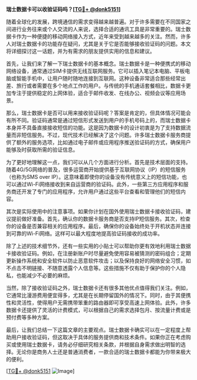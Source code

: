 **瑞士数据卡可以收验证码吗？[[TG💪+ @donk5151](https://t.me/s/donk5151)]**

随着全球化的发展，跨境通信的需求变得越来越普遍。对于许多需要在不同国家之间进行业务往来或个人交流的人来说，选择合适的通讯工具是非常重要的。瑞士数据卡作为一种便捷的移动网络接入方式，近年来受到越来越多的关注。然而，许多人对瑞士数据卡的功能存在疑问，尤其是关于它是否能够接收验证码的问题。本文将详细探讨这一话题，并为有需求的朋友提供实用的信息和建议。

首先，让我们来了解一下瑞士数据卡的基本概念。瑞士数据卡是一种便携式的移动网络设备，通常通过SIM卡提供无线互联网服务。它可以插入笔记本电脑、平板电脑或智能手机中，让用户随时随地连接到互联网。这种设备非常适合那些经常出差、旅行或者需要在多个地点工作的用户。与传统的手机通话套餐相比，数据卡更加专注于提供稳定的上网体验，适合于邮件收发、在线办公、视频会议等应用场景。

那么，瑞士数据卡是否可以用来接收验证码呢？答案是肯定的，但具体情况可能会有所不同。验证码通常是通过短信形式发送到用户的手机号码上的，而瑞士数据卡本身并不具备直接接收短信的功能。这是因为数据卡的设计初衷是为了支持数据流量而非短信服务。不过，现代技术已经解决了这个问题。许多瑞士数据卡服务商提供了额外的服务选项，比如通过电子邮件或应用程序推送验证码的方式，确保用户能够及时获取所需的验证信息。

为了更好地理解这一点，我们可以从几个方面进行分析。首先是技术层面的支持。随着4G/5G网络的普及，很多运营商开始提供基于互联网协议（IP）的短信服务（也称为SMS over IP）。这意味着即使你的设备没有传统意义上的短信功能，也可以通过Wi-Fi网络接收到来自运营商的验证码。此外，一些第三方应用程序和服务商还开发了专门的应用程序，允许用户通过这些平台查看和管理他们的短信内容。

其次是实际使用中的注意事项。如果你计划在国外使用瑞士数据卡接收验证码，建议提前做好准备。首先，确认你的数据卡服务商是否支持IP短信服务。其次，检查你的设备是否兼容相关的应用程序。最后，确保你的设备始终处于开机状态并连接到可靠的Wi-Fi网络。这样可以最大程度地提高验证码接收的成功率。

除了上述的技术细节外，还有一些实用的小贴士可以帮助你更有效地利用瑞士数据卡接收验证码。例如，在注册新账户时尽量避免使用容易被猜测的密码组合；定期更新操作系统和安全软件以防止恶意软件攻击；以及保持良好的网络安全习惯，如不点击不明链接、不随意透露个人信息等。这些措施不仅有助于保护你的个人隐私，也能减少不必要的麻烦。

当然，除了接收验证码之外，瑞士数据卡还有很多其他优点值得我们关注。例如，它通常比漫游费用便宜得多，尤其是在长期停留国外的情况下。同时，由于其便携性和灵活性，使得用户无需携带笨重的路由器即可享受高速上网体验。此外，许多数据卡还提供了灵活的计费模式，可以根据自己的需求选择包月、按流量计费或是预付费等多种方案。

最后，让我们总结一下这篇文章的主要观点。瑞士数据卡确实可以在一定程度上帮助用户接收验证码，但这取决于具体的服务提供商和技术条件。如果你正在考虑购买或使用瑞士数据卡，请务必仔细研究相关条款，并根据自身需求做出明智的选择。无论你是商务人士还是普通消费者，一款合适的瑞士数据卡都能为你带来极大的便利。

[[TG💪+ @donk5151](https://t.me/s/donk5151) ![Image](https://i.postimg.cc/rwNCRYN7/Snipaste-2025-04-30-17-27-05.png)]